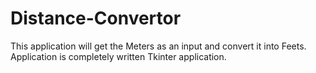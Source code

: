 # Distance-Convertor
This application will get the Meters as an input and convert it into Feets. Application is completely written Tkinter application.
